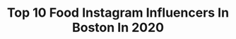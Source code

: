 ---
title: Top 10 Food Instagram Influencers In Boston In 2020
description: >-
  Find top food Instagram influencers in Boston in 2020. Most popular hashtags: #food #quarantine #bringzumahome #bostonma.
platform: Instagram
profiles:
  - username: "etymologynerd"
    fullname: >-
      Adam Aleksic
    location: "United States"
    followers: 7470
    engagement: 625
    commentsToLikes: 0.054782
    id: ck5hptaourxkr0i117oeazj5c
    verified: false
    hashtags: "#washington, #book, #london, #nintendo"
  - username: "chefjean_paul"
    fullname: >-
      Jean-Paul Bourgeois
    location: "United States"
    followers: 55963
    engagement: 123
    commentsToLikes: 0.057262
    id: ck0tvshdxcokw0i19oz6bccjt
    verified: true
    hashtags: "#focaccia, #memorialday, #bacon, #adobo"
  - username: "beantownbitez"
    fullname: >-
      Boston Food
    location: "United States"
    followers: 3906
    engagement: 1585
    commentsToLikes: 0.129030
    id: ck6uebqx2pznn0j71hgb3f5gv
    verified: false
    hashtags: "#buyagiftcard"
  - username: "themegfox"
    fullname: >-
      FØXOSAURUS REX 👑
    location: "United States"
    followers: 5696
    engagement: 692
    commentsToLikes: 0.080512
    id: ck13cjkhw0nzo0i19eoub6k0i
    verified: false
    hashtags: "#stayhome, #amiright, #iwokeuplikethis, #sheetfortsunday"
  - username: "uuuuuu1s"
    fullname: >-
      Dr. 玄👩🏻‍⚕️Hsuan Wu, MD
    location: "United States"
    followers: 28162
    engagement: 665
    commentsToLikes: 0.014575
    id: ckaozu002ndur0i78dv1i1qz4
    verified: false
    hashtags: "#personality, #ring, #life, #foodporn"
  - username: "teaseats"
    fullname: >-
      Tea’s Eats: NJ/NYC/Boston Food
    location: "United States"
    followers: 5596
    engagement: 1145
    commentsToLikes: 0.578024
    id: ck5px9pfuqrd00i11qxjky8ig
    verified: false
    hashtags: ""
  - username: "bostonfoodgram"
    fullname: >-
      Boston Food & Travel | Emily
    location: "United States"
    followers: 43167
    engagement: 286
    commentsToLikes: 0.112845
    id: ck0u06chpsru20i19okndfh03
    verified: false
    hashtags: "#bartacoathome, #bringzumahome, #allcoopedup, #shypartner"
  - username: "caught.in.a.taste"
    fullname: >-
      Boston Food + Travel📌
    location: "United States"
    followers: 16677
    engagement: 739
    commentsToLikes: 0.058593
    id: ck5zq9x3wu7lz0i14c1b094n5
    verified: false
    hashtags: "#chaitea, #killerbrownie, #bubbletealover, #donutporn"
  - username: "nomstoppable"
    fullname: >-
      boston food + travel
    location: "United States"
    followers: 24847
    engagement: 327
    commentsToLikes: 0.066444
    id: ck5cfnogbnati0i112wma3nkp
    verified: false
    hashtags: "#ad, #thegreatamericantakeout, #bringzumahome, #nationalpizzaday"
  - username: "twotastebuddiez"
    fullname: >-
      Boston Food
    location: "United States"
    followers: 20540
    engagement: 444
    commentsToLikes: 0.058741
    id: ck55pzowibr030i11e6mqck3x
    verified: false
    hashtags: "#explore, #travel, #caffeine, #tatertots"
---